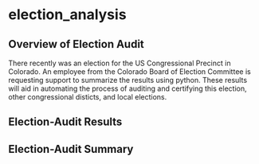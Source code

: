 # election_analysis

## Overview of Election Audit

There recently was an election for the US Congressional Precinct in Colorado. An employee from the Colorado Board of Election Committee is requesting support to summarize the results using python. These results will aid in automating the process of auditing and certifying this election, other congressional disticts, and local elections. 

## Election-Audit Results

## Election-Audit Summary 
